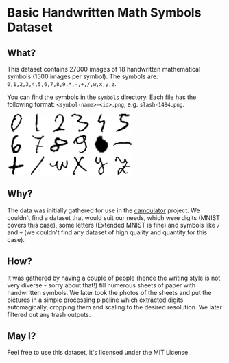 # Basic Handwritten Math Symbols Dataset

## What?
This dataset contains 27000 images of 18 handwritten mathematical symbols (1500 images per symbol). The symbols are: `0,1,2,3,4,5,6,7,8,9,*,-,+,/,w,x,y,z`.

You can find the symbols in the `symbols` directory. Each file has the following format: `<symbol-name>-<id>.png`, e.g. `slash-1484.png`.


![Symbols](./assets/symbols.gif)

## Why?
The data was initially gathered for use in the [camculator](https://github.com/wblachowski/camculator) project. We couldn't find a dataset that would suit our needs, which were digits (MNIST covers this case), some letters (Extended MNIST is fine) and symbols like `/` and `+` (we couldn't find any dataset of high quality and quantity for this case).

## How?
It was gathered by having a couple of people (hence the writing style is not very diverse - sorry about that!) fill numerous sheets of paper with handwritten symbols. We later took the photos of the sheets and put the pictures in a simple processing pipeline which extracted digits automagically, cropping them and scaling to the desired resolution. We later filtered out any trash outputs.

## May I?
Feel free to use this dataset, it's licensed under the MIT License.
